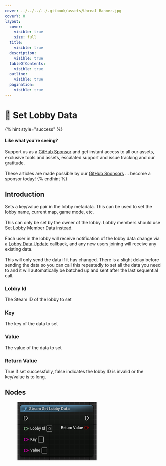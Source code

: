 ```yaml
---
cover: ../../../../.gitbook/assets/Unreal Banner.jpg
coverY: 0
layout:
  cover:
    visible: true
    size: full
  title:
    visible: true
  description:
    visible: true
  tableOfContents:
    visible: true
  outline:
    visible: true
  pagination:
    visible: true
---
```


# 🔵 Set Lobby Data

{% hint style="success" %}
#### Like what you're seeing?

Support us as a [GitHub Sponsor](../../../../become-a-sponsor/) and get instant access to all our assets, exclusive tools and assets, escalated support and issue tracking and our gratitude.\
\
These articles are made possible by our [GitHub Sponsors](../../../../become-a-sponsor/) ... become a sponsor today!
{% endhint %}

## Introduction

Sets a key/value pair in the lobby metadata. This can be used to set the lobby name, current map, game mode, etc.\
\
This can only be set by the owner of the lobby. Lobby members should use Set Lobby Member Data instead.\
\
Each user in the lobby will receive notification of the lobby data change via a [Lobby Data Update](../events/lobby-data-update.md) callback, and any new users joining will receive any existing data.\
\
This will only send the data if it has changed. There is a slight delay before sending the data so you can call this repeatedly to set all the data you need to and it will automatically be batched up and sent after the last sequential call.

### Lobby Id

The Steam ID of the lobby to set

### Key

The key of the data to set

### Value

The value of the data to set

### Return Value

True if set successfully, false indicates the lobby ID is invalid or the key/value is to long.

## Nodes

<figure><img src="../../../../.gitbook/assets/image (5) (1) (1) (1) (1) (1) (1) (1) (1) (1).png" alt=""><figcaption></figcaption></figure>
